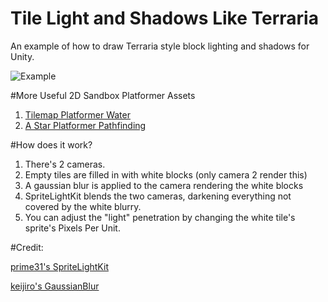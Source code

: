 # Tile Light and Shadows Like Terraria
 An example of how to draw Terraria style block lighting and shadows for Unity.




![Example](https://i.imgur.com/UVXPeVZ.png)



#More Useful 2D Sandbox Platformer Assets
1. [Tilemap Platformer Water](https://github.com/BigDaddyGameDev/2D-Tilemap-Water-Simulator-Grid-Based-Unity)
2. [A Star Platformer Pathfinding](https://github.com/BigDaddyGameDev/Pathfinding-Platformer-A-Star-Unity)

#How does it work?

1. There's 2 cameras.
2. Empty tiles are filled in with white blocks (only camera 2 render this)
3. A gaussian blur is applied to the camera rendering the white blocks
4. SpriteLightKit blends the two cameras, darkening everything not covered by the white blurry.
5. You can adjust the "light" penetration by changing the white tile's sprite's Pixels Per Unit. 

#Credit:

[prime31's SpriteLightKit](https://github.com/BigDaddyGameDev/SpriteLightKit)

[keijiro's GaussianBlur](https://github.com/keijiro/GaussianBlur)

